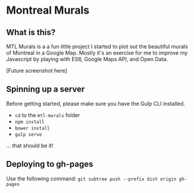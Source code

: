 # Montreal Murals

## What is this?

MTL Murals is a a fun little project I started to plot out the beautiful murals of Montreal in a Google Map. Mostly it's an exercise for me to improve my Javascript by playing with ES6, Google Maps API, and Open Data.

[Future screenshot here]

## Spinning up a server

Before getting started, please make sure you have the Gulp CLI installed. 

- `cd` to the `mtl-murals` folder
- `npm install` 
- `bower install`
- `gulp serve`

... that should be it!

## Deploying to gh-pages

Use the following command: `git subtree push --prefix dist origin gh-pages`

